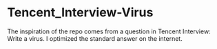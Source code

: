 # Tencent_Interview-Virus
  The inspiration of the repo comes from a question in Tencent Interview: Write a virus. I optimized the standard answer on the internet.
